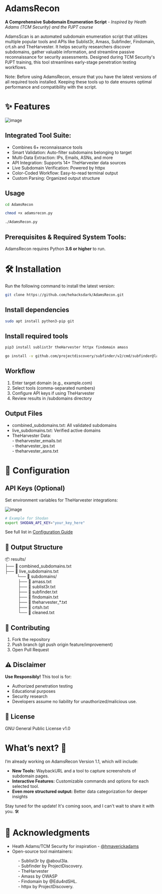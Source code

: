 # AdamsRecon
**A Comprehensive Subdomain Enumeration Script** - *Inspired by Heath Adams (TCM Security) and the PJPT course*

AdamsScan is an automated subdomain enumeration script that utilizes multiple popular tools and APIs like Sublist3r, Amass, Subfinder, Findomain, crt.sh and TheHarvester. It helps security researchers discover subdomains, gather valuable information, and streamline passive reconnaissance for security assessments. Designed during TCM Security's PJPT training, this tool streamlines early-stage penetration testing workflows.  

Note: Before using AdamsRecon, ensure that you have the latest versions of all required tools installed. Keeping these tools up to date ensures optimal performance and compatibility with the script.  

# ✨ Features

![image](https://github.com/user-attachments/assets/a4da7c55-e804-4ba4-ad0f-f17d2003e459)

## Integrated Tool Suite: 
- Combines 6+ reconnaissance tools  
- Smart Validation: Auto-filter subdomains belonging to target  
- Multi-Data Extraction: IPs, Emails, ASNs, and more  
- API Integration: Supports 14+ TheHarvester data sources  
- Live Subdomain Verification: Powered by httpx  
- Color-Coded Workflow: Easy-to-read terminal output  
- Custom Parsing: Organized output structure  

## Usage
```sh
cd AdamsRecon
```
```sh
chmod +x adamsrecon.py
```
```sh
./AdamsRecon.py
```

## Prerequisites & Required System Tools:
AdamsRecon requires Python **3.6 or higher** to run.  

# 🛠 Installation
Run the following command to install the latest version:
```sh
git clone https://github.com/hehacksdark/AdamsRecon.git
```
## Install dependencies
```sh
sudo apt install python3-pip git
```
## Install required tools
```sh
pip3 install sublist3r theHarvester httpx findomain amass
```
```sh
go install -v github.com/projectdiscovery/subfinder/v2/cmd/subfinder@latest
```

## Workflow
1. Enter target domain (e.g., example.com)
2. Select tools (comma-separated numbers)
3. Configure API keys if using TheHarvester
4. Review results in /subdomains directory

## Output Files
- combined_subdomains.txt: All validated subdomains
- live_subdomains.txt: Verified active domains
- TheHarvester Data:  
                    - theharvester_emails.txt  
                    - theharvester_ips.txt  
                    - theharvester_asns.txt

# 🔧 Configuration
## API Keys (Optional)

Set environment variables for TheHarvester integrations:

![image](https://github.com/user-attachments/assets/dcbaf7d4-0b98-4f7b-8d92-49bee522a334)

```sh
# Example for Shodan
export SHODAN_API_KEY="your_key_here"
```
See full list in [Configuration Guide](Configuration.md)

## 📂 Output Structure
📦 results/  
├── 📄 combined_subdomains.txt  
├── 📄 live_subdomains.txt  
&nbsp;&nbsp;&nbsp;&nbsp;&nbsp;&nbsp;&nbsp;&nbsp;&nbsp;&nbsp;└── 📁 subdomains/  
&nbsp;&nbsp;&nbsp;&nbsp;&nbsp;&nbsp;&nbsp;&nbsp;&nbsp;&nbsp;    ├── 📄 amass.txt  
&nbsp;&nbsp;&nbsp;&nbsp;&nbsp;&nbsp;&nbsp;&nbsp;&nbsp;&nbsp;    ├── 📄 sublist3r.txt  
&nbsp;&nbsp;&nbsp;&nbsp;&nbsp;&nbsp;&nbsp;&nbsp;&nbsp;&nbsp;    ├── 📄 subfinder.txt  
&nbsp;&nbsp;&nbsp;&nbsp;&nbsp;&nbsp;&nbsp;&nbsp;&nbsp;&nbsp;    ├── 📄 findomain.txt  
&nbsp;&nbsp;&nbsp;&nbsp;&nbsp;&nbsp;&nbsp;&nbsp;&nbsp;&nbsp;    ├── 📄 theharvester_*.txt  
&nbsp;&nbsp;&nbsp;&nbsp;&nbsp;&nbsp;&nbsp;&nbsp;&nbsp;&nbsp;    ├── 📄 crtsh.txt  
&nbsp;&nbsp;&nbsp;&nbsp;&nbsp;&nbsp;&nbsp;&nbsp;&nbsp;&nbsp;    └── 📄 cleaned.txt  

## 🤝 Contributing  
1. Fork the repository  
2. Push branch (git push origin feature/improvement)  
3. Open Pull Request  

## ⚠️ Disclaimer
**Use Responsibly!** This tool is for:  

- Authorized penetration testing  
- Educational purposes  
- Security research  
- Developers assume no liability for unauthorized/malicious use.  

## 📜 License  
GNU General Public License v1.0

# What’s next? 🚀
I’m already working on AdamsRecon Version 1.1, which will include:

- **New Tools:** WaybackURL and a tool to capture screenshots of subdomain pages.  
- **Interactive Features:** Customizable commands and options for each selected tool.
- **Even more structured output:** Better data categorization for deeper insights 

Stay tuned for the update! It's coming soon, and I can't wait to share it with you. 🛠️

# 🙏 Acknowledgments
- Heath Adams/TCM Security for inspiration - [@hmaverickadams](https://github.com/hmaverickadams)  
- Open-source tool maintainers:
   
&nbsp;&nbsp;&nbsp;&nbsp;&nbsp;&nbsp;&nbsp;&nbsp;&nbsp;&nbsp; - Sublist3r by @aboul3la.  
&nbsp;&nbsp;&nbsp;&nbsp;&nbsp;&nbsp;&nbsp;&nbsp;&nbsp;&nbsp; - Subfinder by ProjectDiscovery.  
&nbsp;&nbsp;&nbsp;&nbsp;&nbsp;&nbsp;&nbsp;&nbsp;&nbsp;&nbsp; - TheHarvester   
&nbsp;&nbsp;&nbsp;&nbsp;&nbsp;&nbsp;&nbsp;&nbsp;&nbsp;&nbsp; - Amass by OWASP  
&nbsp;&nbsp;&nbsp;&nbsp;&nbsp;&nbsp;&nbsp;&nbsp;&nbsp;&nbsp; - Findomain by @Edu4rdSHL.  
&nbsp;&nbsp;&nbsp;&nbsp;&nbsp;&nbsp;&nbsp;&nbsp;&nbsp;&nbsp; - httpx by ProjectDiscovery.  

